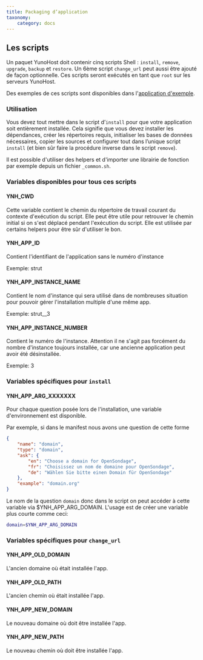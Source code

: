 ```yaml
---
title: Packaging d’application
taxonomy:
    category: docs
---
```


## Les scripts

Un paquet YunoHost doit contenir cinq scripts Shell : `install`, `remove`, `upgrade`, `backup` et `restore`. Un 6ème script `change_url` peut aussi être ajouté de façon optionnelle.
Ces scripts seront exécutés en tant que `root` sur les serveurs YunoHost.

Des exemples de ces scripts sont disponibles dans l'[application d'exemple](https://github.com/YunoHost/example_ynh/tree/master/scripts).

### Utilisation
Vous devez tout mettre dans le script d’`install` pour que votre application soit entièrement installée. Cela signifie que vous devez installer les dépendances, créer les répertoires requis, initialiser les bases de données nécessaires, copier les sources et configurer tout dans l’unique script `install` (et bien sûr faire la procédure inverse dans le script `remove`).

Il est possible d'utiliser des helpers et d'importer une librairie de fonction par exemple depuis un fichier `_common.sh`.

### Variables disponibles pour tous ces scripts
#### YNH_CWD
Cette variable contient le chemin du répertoire de travail courant du contexte d'exécution du script. Elle peut être utile pour retrouver le chemin initial si on s'est déplacé pendant l'exécution du script. Elle est utilisée par certains helpers pour être sûr d'utiliser le bon.

#### YNH_APP_ID
Contient l'identifiant de l'application sans le numéro d'instance

Exemple: strut
#### YNH_APP_INSTANCE_NAME
Contient le nom d'instance qui sera utilisé dans de nombreuses situation pour pouvoir gérer l'installation multiple d'une même app.

Exemple: strut__3
#### YNH_APP_INSTANCE_NUMBER
Contient le numéro de l'instance. Attention il ne s'agit pas forcément du nombre d'instance toujours installée, car une ancienne application peut avoir été désinstallée.

Exemple: 3

### Variables spécifiques pour `install`
#### YNH_APP_ARG_XXXXXXX
Pour chaque question posée lors de l'installation, une variable d'environnement est disponible.

Par exemple, si dans le manifest nous avons une question de cette forme
```json
{
    "name": "domain",
    "type": "domain",
    "ask": {
        "en": "Choose a domain for OpenSondage",
        "fr": "Choisissez un nom de domaine pour OpenSondage",
        "de": "Wählen Sie bitte einen Domain für OpenSondage"
    },
    "example": "domain.org"
}
```

Le nom de la question `domain` donc dans le script on peut accéder à cette variable via $YNH_APP_ARG_DOMAIN. L'usage est de créer une variable plus courte comme ceci:

```bash
domain=$YNH_APP_ARG_DOMAIN
```

### Variables spécifiques pour `change_url`
#### YNH_APP_OLD_DOMAIN
L'ancien domaine où était installée l'app.

#### YNH_APP_OLD_PATH
L'ancien chemin où était installée l'app.

#### YNH_APP_NEW_DOMAIN
Le nouveau domaine où doit être installée l'app.

#### YNH_APP_NEW_PATH
Le nouveau chemin où doit être installée l'app.
